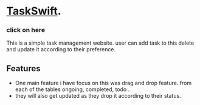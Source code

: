 # [TaskSwift](https://chimerical-torte-6c3b6c.netlify.app).
### click on here 


This is a simple task management website. user can add task to this  delete and update it according to their preference.

## Features
* One main feature i have focus on this was drag and drop feature. from each  of the tables ongoing, completed, todo . 
* they will also get updated as they drop it according to their status.






